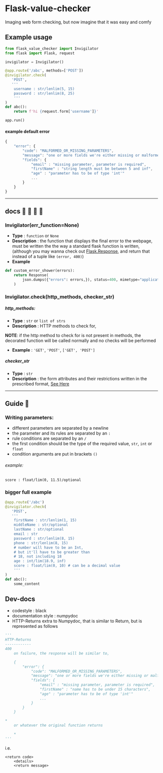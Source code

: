 # Flask-value-checker
Imaging web form checking, but now imagine that it was easy and comfy

## Example usage
```python
from flask_value_checker import Invigilator
from flask import Flask, request

invigilator = Invigilator()

@app.route('/abc', methods=['POST'])
@invigilator.check(
   'POST',
   '''
    username : str/lenlim(5, 15)
    password : str/lenlim(8, 25)
    '''
)
def abc():
    return f'hi {request.form['username']}'

app.run()
```

#### example default error

```javascript
{
    "error": {
        "code": "MALFORMED_OR_MISSING_PARAMETERS",
        "message": "one or more fields we're either missing or malformed",
        "fields": {
            "email" : "missing parameter, parameter is required",
            "firstName" : "string length must be between 5 and inf",
            "age" : "parameter has to be of type 'int'"
            ...
        }
    }
}
```

---
## docs :notebook_with_decorative_cover: :notebook: :closed_book: :blue_book:
### Invigilator(err_function=None)
- **Type** : `function` or `None`
- **Description** : the function that displays the final error to the webpage, must be written the the way a standard flask function is written, (although you may wanna check out [Flask.Response](https://flask.palletsprojects.com/en/1.1.x/api/?highlight=response#flask.Response), and return that instead of a tuple like `(error, 400)`)
- **Example**
```python
def custom_error_shower(errors):
    return Response(
        json.dumps({"errors": errors,}), status=400, mimetype="application/json"
    )
```

### Invigilator.check(http_methods, checker_str)
##### http_methods:
- **Type** : `str` or `list of strs`
- **Description** : HTTP methods to check for,

 **NOTE**: if the http method to check for is not present in methods, the decorated function will be called normally and no checks will be performed
- **Example** : `'GET'`, `'POST'`, `['GET', 'POST']`

##### checker_str
- **Type** : `str`
- **Description** : the form attributes and their restrictions written in the prescribed format, [See Here](#writing-parameters)
---
## Guide :metal:

### Writing parameters:

- different parameters are separated by a newline
- the parameter and its rules are separated by an `:`
- rule conditions are separated by an `/`
- the first condition should be the type of the required value, `str`, `int` or `float`
- condition arguments are put in brackets `()`

###### example:
`score : float/lim(0, 11.5)/optional`

### bigger full example
```python
@app.route('/abc')
@invigilator.check(
   'POST',
   '''
    firstName : str/lenlim(1, 15)
    middleName : str/optional
    lastName : str/optional
    email : str
    password : str/lenlim(8, 15)
    phone : str/lenlim(8, 15)
    # number will have to be an Int,
    # but it'll have to be greater than
    # 18, not including 18
    age : int/lim(18.9, inf)
    score : float/lim(0, 10) # can be a decimal value
    '''
)
def abc():
    some_content
```

## Dev-docs
- codestyle : black
- documentation style : numpydoc
- HTTP-Returns extra to Numpydoc, that is similar to Return, but is represented as follows

```python
'''
HTTP-Returns
------------
400
    on failure, the response will be similar to,

    {
        "error": {
            "code": "MALFORMED_OR_MISSING_PARAMETERS",
            "message": "one or more fields we're either missing or malformed",
            "fields": {
                "email" : "missing parameter, parameter is required",
                "firstName" : "name has to be under 15 characters",
                "age" : "parameter has to be of type 'int'"
                ...
            }
        }
    }

*
    or whatever the original function returns

    *
'''
```

i.e.

```
<return code>
    <details>
    <return message>
```
